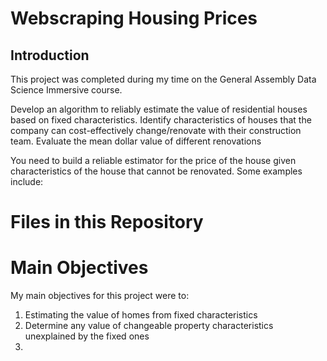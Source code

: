 # Webscraping Housing Prices
## Introduction

This project was completed during my time on the General Assembly Data Science Immersive course.

Develop an algorithm to reliably estimate the value of residential houses based on fixed characteristics.
Identify characteristics of houses that the company can cost-effectively change/renovate with their construction team.
Evaluate the mean dollar value of different renovations

You need to build a reliable estimator for the price of the house given characteristics of the house that cannot be renovated. Some examples include:


# Files in this Repository


# Main Objectives
My main objectives for this project were to: 
  1. Estimating the value of homes from fixed characteristics
  2. Determine any value of changeable property characteristics unexplained by the fixed ones
  3. 
